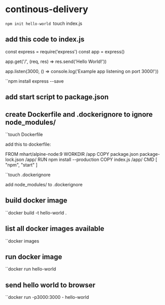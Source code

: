 # continous-delivery

``npm init hello-world
``touch index.js

## add this code to index.js

const express = require('express')
const app = express()

app.get('/', (req, res) => res.send('Hello World!'))

app.listen(3000, () => console.log('Example app listening on port 3000!'))

``npm install express --save

## add start script to package.json

## create Dockerfile and .dockerignore to ignore node_modules/
``touch Dockerfile

add this to dockerfile: 

FROM mhart/alpine-node:9
WORKDIR /app
COPY package.json package-lock.json /app/
RUN npm install --production
COPY index.js /app/
CMD [ "npm", "start" ]

``touch .dockerignore

add node_modules/ to .dockerignore

## build docker image
``docker build -t hello-world .

## list all docker images available
``docker images

## run docker image
``docker run hello-world

## send hello world to browser
``docker run -p3000:3000 - hello-world

